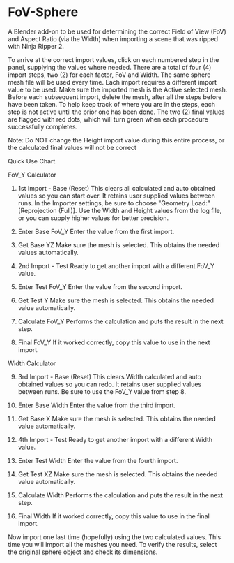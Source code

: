 # FoV-Sphere
A Blender add-on to be used for determining the correct Field of View (FoV) and Aspect Ratio (via the Width) when importing a scene that was ripped with Ninja Ripper 2.


To arrive at the correct import values, click on each numbered step in the panel, supplying the values where needed. There are a total of four (4) import steps, two (2) for each factor, FoV and Width. The same sphere mesh file will be used every time. Each import requires a different import value to be used. Make sure the imported mesh is the Active selected mesh. Before each subsequent import, delete the mesh, after all the steps before have been taken. To help keep track of where you are in the steps, each step is not active until the prior one has been done. The two (2) final values are flagged with red dots, which will turn green when each procedure successfully completes.

Note: Do NOT change the Height import value during this entire process, or the calculated final values will not be correct

Quick Use Chart.

FoV_Y Calculator

1. 1st Import - Base (Reset)
This clears all calculated and auto obtained values so you can start over. It retains user supplied values between runs. In the Importer settings, be sure to choose "Geometry Load:" [Reprojection (Full)]. Use the Width and Height values from the log file, or you can supply higher values for better precision.

2. Enter Base FoV_Y
   Enter the value from the first import.

3. Get Base YZ
   Make sure the mesh is selected. This obtains the needed values automatically.

4. 2nd Import - Test
   Ready to get another import with a different FoV_Y value.

5. Enter Test FoV_Y
   Enter the value from the second import.

6. Get Test Y
   Make sure the mesh is selected. This obtains the needed value automatically.

7. Calculate FoV_Y
   Performs the calculation and puts the result in the next step.

8. Final FoV_Y
   If it worked correctly, copy this value to use in the next import.

Width Calculator

9. 3rd Import - Base (Reset)
   This clears Width calculated and auto obtained values so you can redo. It retains user supplied values between runs. Be sure to use the FoV_Y value from step 8.

10. Enter Base Width
    Enter the value from the third import.

11. Get Base X
    Make sure the mesh is selected. This obtains the needed value automatically.

12. 4th Import - Test
    Ready to get another import with a different Width value.

13. Enter Test Width
    Enter the value from the fourth import.

14. Get Test XZ
    Make sure the mesh is selected. This obtains the needed value automatically.

15. Calculate Width
    Performs the calculation and puts the result in the next step.

16. Final Width
    If it worked correctly, copy this value to use in the final import.

Now import one last time (hopefully) using the two calculated values. This time you will import all the meshes you need. To verify the results, select the original sphere object and check its dimensions.
